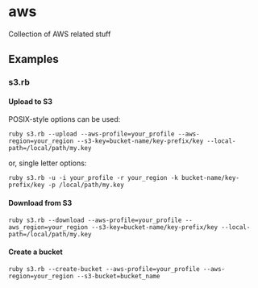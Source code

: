 # aws
Collection of AWS related stuff

## Examples

### s3.rb

#### Upload to S3

POSIX-style options can be used:
```shell
ruby s3.rb --upload --aws-profile=your_profile --aws-region=your_region --s3-key=bucket-name/key-prefix/key --local-path=/local/path/my.key
```
or, single letter options:
```shell
ruby s3.rb -u -i your_profile -r your_region -k bucket-name/key-prefix/key -p /local/path/my.key
```
#### Download from S3

```shell
ruby s3.rb --download --aws-profile=your_profile --aws_region=your_region --s3-key=bucket-name/key-prefix/key --local-path=/local/path/my.key
```
#### Create a bucket

```shell
ruby s3.rb --create-bucket --aws-profile=your_profile --aws-region=your_region --s3-bucket=bucket_name
```
